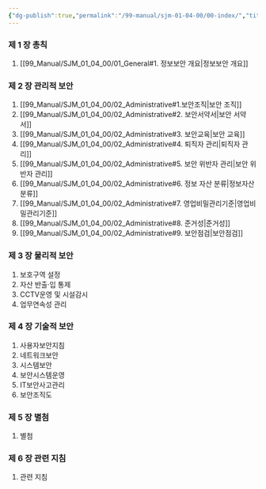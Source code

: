 ```yaml
---
{"dg-publish":true,"permalink":"/99-manual/sjm-01-04-00/00-index/","title":"목차","tags":["정보보안관리규정","보안"],"noteIcon":"","created":"","updated":""}
---
```


### 제 1 장 총칙

1. [[99_Manual/SJM_01_04_00/01_General#1. 정보보안 개요\|정보보안 개요]] 

### 제 2 장 관리적 보안

1.  [[99_Manual/SJM_01_04_00/02_Administrative#1.보안조직\|보안 조직]]
2. [[99_Manual/SJM_01_04_00/02_Administrative#2. 보안서약서\|보안 서약서]]
3. [[99_Manual/SJM_01_04_00/02_Administrative#3. 보안교육\|보안 교육]]
4. [[99_Manual/SJM_01_04_00/02_Administrative#4. 퇴직자 관리\|퇴직자 관리]]
5. [[99_Manual/SJM_01_04_00/02_Administrative#5. 보안 위반자 관리\|보안 위반자 관리]]
6. [[99_Manual/SJM_01_04_00/02_Administrative#6. 정보 자산 분류\|정보자산 분류]]
7. [[99_Manual/SJM_01_04_00/02_Administrative#7. 영업비밀관리기준\|영업비밀관리기준]]
8. [[99_Manual/SJM_01_04_00/02_Administrative#8. 준거성\|준거성]]
9. [[99_Manual/SJM_01_04_00/02_Administrative#9. 보안점검\|보안점검]]

### 제 3 장 물리적 보안

1. 보호구역 설정
3. 자산 반출·입 통제
4. CCTV운영 및 시설감시
5. 업무연속성 관리

### 제 4 장 기술적 보안

1. 사용자보안지침
2. 네트워크보안
3. 시스템보안
4. 보안시스템운영
5. IT보안사고관리
6. 보안조직도

### 제 5 장 별첨

1. 별첨

### 제 6 장 관련 지침

1. 관련 지침